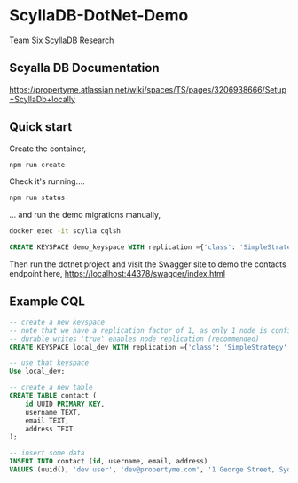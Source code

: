 # ScyllaDB-DotNet-Demo
Team Six ScyllaDB Research

## Scyalla DB Documentation
https://propertyme.atlassian.net/wiki/spaces/TS/pages/3206938666/Setup+ScyllaDb+locally


## Quick start

Create the container,

```sh
npm run create
```


Check it's running....

```sh
npm run status
```

... and run the demo migrations manually,

```sh
docker exec -it scylla cqlsh
```

```sql
CREATE KEYSPACE demo_keyspace WITH replication ={'class': 'SimpleStrategy', 'replication_factor': 1} AND durable_writes = true;
```

Then run the dotnet project and visit the Swagger site to demo the contacts endpoint here,
<https://localhost:44378/swagger/index.html>

## Example CQL

```sql
-- create a new keyspace
-- note that we have a replication factor of 1, as only 1 node is configured (at min. 3 is recommended but this is fine for demo purposes),
-- durable writes 'true' enables node replication (recommended)
CREATE KEYSPACE local_dev WITH replication ={'class': 'SimpleStrategy', 'replication_factor': 3} and durable_writes = true;

-- use that keyspace
Use local_dev;

-- create a new table
CREATE TABLE contact (
	id UUID PRIMARY KEY,
	username TEXT,
	email TEXT,
	address TEXT
);

-- insert some data
INSERT INTO contact (id, username, email, address)
VALUES (uuid(), 'dev user', 'dev@propertyme.com', '1 George Street, Sydney, NSW 2000');
```